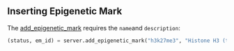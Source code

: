 ## Inserting Epigenetic Mark

The [add_epigenetic_mark](http://deepblue.mpi-inf.mpg.de/api.html#api-add_epigenetic_mark) requires the ```name```and ```description```:


```python
(status, em_id) = server.add_epigenetic_mark("h3k27me3", "Histone H3 (tri-methyl K27). Marks promoters that are silenced by Polycomb proteins in a given lineage; large domains are found at inactive developmental loci.", user_key)
```